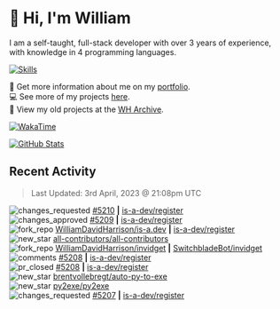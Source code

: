 # 👋 Hi, I'm William
I am a self-taught, full-stack developer with over 3 years of experience, with knowledge in 4 programming languages.

[![Skills](https://skillicons.dev/icons?i=css,cloudflare,discord,bots,docker,express,firebase,git,github,githubactions,html,js,linux,md,mongodb,netlify,nodejs,replit,tailwind,ts,vercel,vscode,wordpress,workers)](https://wdh.gg/dev)

🧑 Get more information about me on my [portfolio](https://wdh.gg/dev).
<br>
💻 See more of my projects [here](https://wdh.gg/github-org).
<br>
📁 View my old projects at the [WH Archive](https://wdh.gg/archive).

[![WakaTime](https://wakatime.com/badge/user/817e29c1-e1ac-4adc-936b-37bfa447c165.svg?style=for-the-badge)](https://wdh.gg/wakatime)

[![GitHub Stats](https://github-readme-stats.vercel.app/api?username=williamdavidharrison&theme=algolia&show_icons=true&border_radius=8&count_private=true&include_all_commits=true)](https://wdh.gg/github)

## Recent Activity
<!--RECENT_ACTIVITY:last_update-->
> Last Updated: 3rd April, 2023 @ 21:08pm UTC
<!--RECENT_ACTIVITY:last_update_end-->

<!--RECENT_ACTIVITY:start-->
![changes_requested](https://cdn.jsdelivr.net/gh/Readme-Workflows/Readme-Icons@main/icons/octicons/RequestedChanges.svg) [#5210](https://github.com/is-a-dev/register/pull/5210#pullrequestreview-1368898230) **|** [is-a-dev/register](https://github.com/is-a-dev/register)<br>
![changes_approved](https://cdn.jsdelivr.net/gh/Readme-Workflows/Readme-Icons@main/icons/octicons/ApprovedChanges.svg) [#5209](https://github.com/is-a-dev/register/pull/5209#pullrequestreview-1368687089) **|** [is-a-dev/register](https://github.com/is-a-dev/register)<br>
![fork_repo](https://cdn.jsdelivr.net/gh/Readme-Workflows/Readme-Icons@main/icons/octicons/ForkedRepository.svg) [WilliamDavidHarrison/is-a.dev](https://github.com/WilliamDavidHarrison/is-a.dev) **|** [is-a-dev/register](https://github.com/is-a-dev/register)<br>
![new_star](https://cdn.jsdelivr.net/gh/Readme-Workflows/Readme-Icons@main/icons/octicons/StarredRepositoryYellow.svg) [all-contributors/all-contributors](https://github.com/all-contributors/all-contributors)<br>
![fork_repo](https://cdn.jsdelivr.net/gh/Readme-Workflows/Readme-Icons@main/icons/octicons/ForkedRepository.svg) [WilliamDavidHarrison/invidget](https://github.com/WilliamDavidHarrison/invidget) **|** [SwitchbladeBot/invidget](https://github.com/SwitchbladeBot/invidget)<br>
![comments](https://cdn.jsdelivr.net/gh/Readme-Workflows/Readme-Icons@main/icons/octicons/Comment.svg) [#5208](https://github.com/is-a-dev/register/pull/5208#issuecomment-1493942050) **|** [is-a-dev/register](https://github.com/is-a-dev/register)<br>
![pr_closed](https://cdn.jsdelivr.net/gh/Readme-Workflows/Readme-Icons@main/icons/octicons/PullRequestClosed.svg) [#5208](https://github.com/is-a-dev/register/pull/5208) **|** [is-a-dev/register](https://github.com/is-a-dev/register)<br>
![new_star](https://cdn.jsdelivr.net/gh/Readme-Workflows/Readme-Icons@main/icons/octicons/StarredRepositoryYellow.svg) [brentvollebregt/auto-py-to-exe](https://github.com/brentvollebregt/auto-py-to-exe)<br>
![new_star](https://cdn.jsdelivr.net/gh/Readme-Workflows/Readme-Icons@main/icons/octicons/StarredRepositoryYellow.svg) [py2exe/py2exe](https://github.com/py2exe/py2exe)<br>
![changes_requested](https://cdn.jsdelivr.net/gh/Readme-Workflows/Readme-Icons@main/icons/octicons/RequestedChanges.svg) [#5207](https://github.com/is-a-dev/register/pull/5207#pullrequestreview-1368156306) **|** [is-a-dev/register](https://github.com/is-a-dev/register)<br>
<!--RECENT_ACTIVITY:end-->
